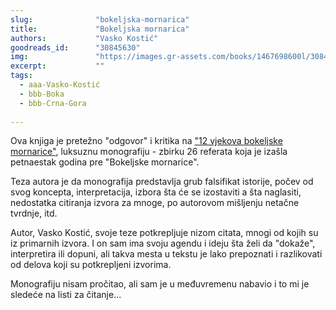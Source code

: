 ```yaml
---
slug:              "bokeljska-mornarica"
title:             "Bokeljska mornarica"
authors:           "Vasko Kostić"
goodreads_id:      "30845630"
img:               "https://images.gr-assets.com/books/1467698600l/30845630.jpg"
excerpt:           ""
tags:
  - aaa-Vasko-Kostić
  - bbb-Boka
  - bbb-Crna-Gora
  
---
```


Ova knjiga je pretežno "odgovor" i kritika na <a href="/knjige/12-vjekova-bokeljske-mornarice/">"12 vjekova bokeljske 
mornarice"</a>, luksuznu monografiju - zbirku 26 referata koja je izašla petnaestak godina pre "Bokeljske mornarice".

Teza autora je da monografija predstavlja grub falsifikat istorije, počev od svog koncepta, interpretacija, izbora šta 
će se izostaviti a šta naglasiti, nedostatka citiranja izvora za mnoge, po autorovom mišljenju netačne tvrdnje, itd.

Autor, Vasko Kostić, svoje teze potkrepljuje nizom citata, mnogi od kojih su iz primarnih izvora. I on sam ima svoju 
agendu i ideju šta želi da "dokaže", interpretira ili dopuni, ali takva mesta u tekstu je lako prepoznati i razlikovati 
od delova koji su potkrepljeni izvorima.

Monografiju nisam pročitao, ali sam je u međuvremenu nabavio i to mi je sledeće na listi za čitanje...